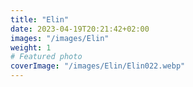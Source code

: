 ```yaml
---
title: "Elin"
date: 2023-04-19T20:21:42+02:00
images: "/images/Elin"
weight: 1
# Featured photo
coverImage: "/images/Elin/Elin022.webp"
---
```

